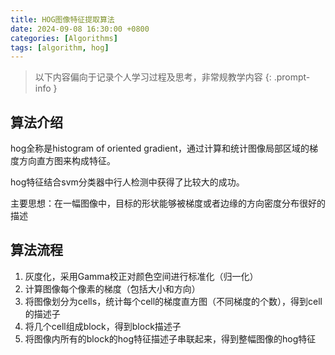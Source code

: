 ```yaml
---
title: HOG图像特征提取算法
date: 2024-09-08 16:30:00 +0800
categories: [Algorithms]
tags: [algorithm, hog]
---
```


> 以下内容偏向于记录个人学习过程及思考，非常规教学内容
{: .prompt-info }

## 算法介绍

hog全称是histogram of oriented gradient，通过计算和统计图像局部区域的梯度方向直方图来构成特征。

hog特征结合svm分类器中行人检测中获得了比较大的成功。

主要思想：在一幅图像中，目标的形状能够被梯度或者边缘的方向密度分布很好的描述

## 算法流程

1. 灰度化，采用Gamma校正对颜色空间进行标准化（归一化）
2. 计算图像每个像素的梯度（包括大小和方向）
3. 将图像划分为cells，统计每个cell的梯度直方图（不同梯度的个数），得到cell的描述子
4. 将几个cell组成block，得到block描述子
5. 将图像内所有的block的hog特征描述子串联起来，得到整幅图像的hog特征